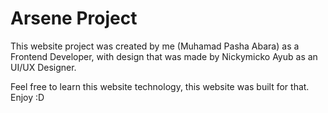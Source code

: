# Arsene Project

This website project was created by me (Muhamad Pasha Abara) as a Frontend Developer,
with design that was made by Nickymicko Ayub as an UI/UX Designer.

Feel free to learn this website technology, this website was built for that.
Enjoy :D
